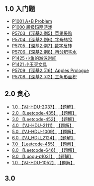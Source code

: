 ## 1.0 入门题
- [P1001 A+B Problem](https://www.luogu.com.cn/problem/P1001)
- [P1000 超级玛丽游戏](https://www.luogu.com.cn/problem/P1000)
- [P5703 【深基2.例5】苹果采购](https://www.luogu.com.cn/problem/P5703)
- [P5704 【深基2.例6】字母转换](https://www.luogu.com.cn/problem/P5704)
- [P5705 【深基2.例7】数字反转](https://www.luogu.com.cn/problem/P5705)
- [P5706 【深基2.例8】再分肥宅水](https://www.luogu.com.cn/problem/P5706)
- [P1425 小鱼的游泳时间](https://www.luogu.com.cn/problem/P1425)
- [P1421 小玉买文具](https://www.luogu.com.cn/problem/P1421)
- [P5709 【深基2.习6】Apples Prologue](https://www.luogu.com.cn/problem/P5709)
- [P5708 【深基2.习2】三角形面积](https://www.luogu.com.cn/problem/P5708)

## 2.0 贪心
- [1.0 【VJ-HDU-2037】](https://vjudge.net/problem/HDU-2037)  [【题解】]()
- [2.0 【Leetcode-435】](https://leetcode-cn.com/problems/non-overlapping-intervals/)  [【题解】]()
- [3.0 【Leetcode-452】](https://leetcode-cn.com/problems/minimum-number-of-arrows-to-burst-balloons/)  [【题解】]()
- [4.0 【VJ-HDU-2111】](https://vjudge.net/problem/HDU-2111)  [【题解】]()
- [5.0 【VJ-HDU-1009】](https://vjudge.net/problem/HDU-1009)  [【题解】]()
- [6.0 【VJ_HDU_2124】](https://vjudge.net/problem/HDU-2124)  [【题解】]()
- [7.0 【Leetcode-455】](https://leetcode-cn.com/problems/assign-cookies/description/)  [【题解】]()
- [8.0 【Leetcode-646】](https://leetcode-cn.com/problems/maximum-length-of-pair-chain/)  [【题解】]()
- [9.0 【Luogu-p1031】](https://www.luogu.com.cn/problem/P1031)  [【题解】]()
- [1.0 【VJ-HDU-1052】](https://vjudge.net/problem/HDU-1052)  [【题解】]()

## 3.0 